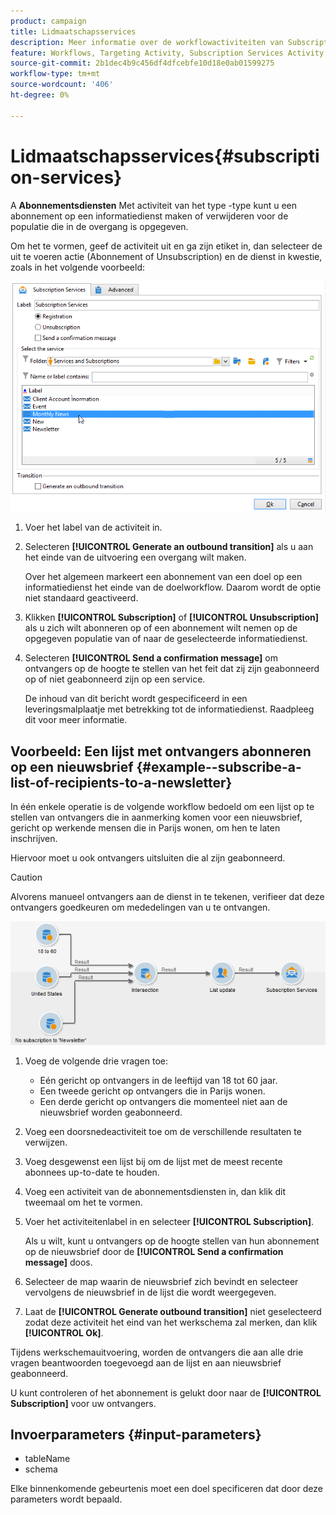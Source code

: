 ```yaml
---
product: campaign
title: Lidmaatschapsservices
description: Meer informatie over de workflowactiviteiten van Subscription Services
feature: Workflows, Targeting Activity, Subscription Services Activity
source-git-commit: 2b1dec4b9c456df4dfcebfe10d18e0ab01599275
workflow-type: tm+mt
source-wordcount: '406'
ht-degree: 0%

---
```


# Lidmaatschapsservices{#subscription-services}



A **Abonnementsdiensten** Met activiteit van het type -type kunt u een abonnement op een informatiedienst maken of verwijderen voor de populatie die in de overgang is opgegeven.

Om het te vormen, geef de activiteit uit en ga zijn etiket in, dan selecteer de uit te voeren actie (Abonnement of Unsubscription) en de dienst in kwestie, zoals in het volgende voorbeeld:

![](assets/edit_service_inscription.png)

1. Voer het label van de activiteit in.
1. Selecteren **[!UICONTROL Generate an outbound transition]** als u aan het einde van de uitvoering een overgang wilt maken.

   Over het algemeen markeert een abonnement van een doel op een informatiedienst het einde van de doelworkflow. Daarom wordt de optie niet standaard geactiveerd.

1. Klikken **[!UICONTROL Subscription]** of **[!UICONTROL Unsubscription]** als u zich wilt abonneren op of een abonnement wilt nemen op de opgegeven populatie van of naar de geselecteerde informatiedienst.
1. Selecteren **[!UICONTROL Send a confirmation message]** om ontvangers op de hoogte te stellen van het feit dat zij zijn geabonneerd op of niet geabonneerd zijn op een service.

   De inhoud van dit bericht wordt gespecificeerd in een leveringsmalplaatje met betrekking tot de informatiedienst. Raadpleeg dit voor meer informatie.

## Voorbeeld: Een lijst met ontvangers abonneren op een nieuwsbrief {#example--subscribe-a-list-of-recipients-to-a-newsletter}

In één enkele operatie is de volgende workflow bedoeld om een lijst op te stellen van ontvangers die in aanmerking komen voor een nieuwsbrief, gericht op werkende mensen die in Parijs wonen, om hen te laten inschrijven.

Hiervoor moet u ook ontvangers uitsluiten die al zijn geabonneerd.

>[!CAUTION]
>
>Alvorens manueel ontvangers aan de dienst in te tekenen, verifieer dat deze ontvangers goedkeuren om mededelingen van u te ontvangen.

![](assets/subscription_services_example.png)

1. Voeg de volgende drie vragen toe:

   * Eén gericht op ontvangers in de leeftijd van 18 tot 60 jaar.
   * Een tweede gericht op ontvangers die in Parijs wonen.
   * Een derde gericht op ontvangers die momenteel niet aan de nieuwsbrief worden geabonneerd.

1. Voeg een doorsnedeactiviteit toe om de verschillende resultaten te verwijzen.
1. Voeg desgewenst een lijst bij om de lijst met de meest recente abonnees up-to-date te houden.
1. Voeg een activiteit van de abonnementsdiensten in, dan klik dit tweemaal om het te vormen.
1. Voer het activiteitenlabel in en selecteer **[!UICONTROL Subscription]**.

   Als u wilt, kunt u ontvangers op de hoogte stellen van hun abonnement op de nieuwsbrief door de **[!UICONTROL Send a confirmation message]** doos.

1. Selecteer de map waarin de nieuwsbrief zich bevindt en selecteer vervolgens de nieuwsbrief in de lijst die wordt weergegeven.
1. Laat de **[!UICONTROL Generate outbound transition]** niet geselecteerd zodat deze activiteit het eind van het werkschema zal merken, dan klik **[!UICONTROL Ok]**.

Tijdens werkschemauitvoering, worden de ontvangers die aan alle drie vragen beantwoorden toegevoegd aan de lijst en aan nieuwsbrief geabonneerd.

U kunt controleren of het abonnement is gelukt door naar de **[!UICONTROL Subscription]** voor uw ontvangers.

## Invoerparameters {#input-parameters}

* tableName
* schema

Elke binnenkomende gebeurtenis moet een doel specificeren dat door deze parameters wordt bepaald.
